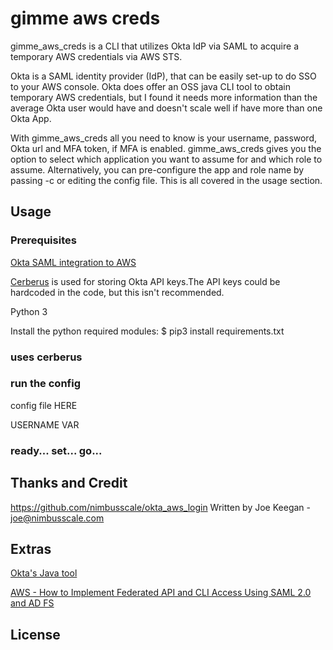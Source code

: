 # gimme aws creds

gimme_aws_creds is a CLI that utilizes Okta IdP via SAML to acquire a temporary AWS credentials via AWS STS.

Okta is a SAML identity provider (IdP), that can be easily set-up to do SSO to your AWS console. Okta does offer an OSS java CLI tool to obtain temporary AWS credentials, but I found it needs more information than the average Okta user would have and doesn't scale well if have more than one Okta App.

With gimme_aws_creds all you need to know is your username, password, Okta url and MFA token, if MFA is enabled. gimme_aws_creds gives you the option to select which application you want to assume for and which role to assume. Alternatively, you can pre-configure the app and role name by passing -c or editing the config file. This is all covered in the usage section.

## Usage

### Prerequisites

[Okta SAML integration to AWS](https://support.okta.com/help/articles/Knowledge_Article/Amazon-Web-Services-and-Okta-Integration-Guide?popup=true&retURL=%2Fhelp%2Fapex%2FKnowledgeArticleJson%3Fc%3DOkta_Documentation%3ATechnical_Documentation&p=101&inline=1)

[Cerberus](http://engineering.nike.com/cerberus/) is used for storing Okta API keys.The API keys could be hardcoded in the code, but this isn't recommended.

Python 3

Install the python required modules:
  $ pip3 install requirements.txt

### uses cerberus

### run the config

config file HERE

USERNAME VAR

### ready... set... go...

## Thanks and Credit
https://github.com/nimbusscale/okta_aws_login Written by Joe Keegan - joe@nimbusscale.com

## Extras

[Okta's Java tool](https://github.com/oktadeveloper/okta-aws-cli-assume-role)

[AWS - How to Implement Federated API and CLI Access Using SAML 2.0 and AD FS](https://aws.amazon.com/blogs/security/how-to-implement-federated-api-and-cli-access-using-saml-2-0-and-ad-fs/)

## License

